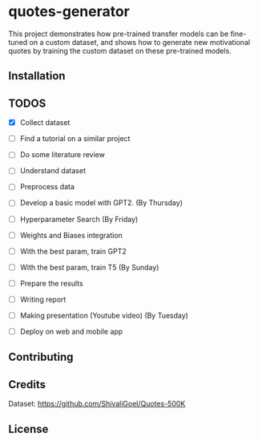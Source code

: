 
# quotes-generator

This project demonstrates how pre-trained transfer models can be fine-tuned on a custom dataset, and shows how to generate new motivational quotes by training the custom dataset on these pre-trained models.
## Installation



## TODOS
- [x] Collect dataset
- [ ] Find a tutorial on a similar project
- [ ] Do some literature review
- [ ] Understand dataset
- [ ] Preprocess data
- [ ] Develop a basic model with GPT2. (By Thursday)
- [ ] Hyperparameter Search (By Friday)
- [ ] Weights and Biases integration
- [ ] With the best param, train GPT2
- [ ] With the best param, train T5 (By Sunday)
- [ ] Prepare the results
- [ ] Writing report
- [ ] Making presentation (Youtube video) (By Tuesday)
- [ ] Deploy on web and mobile app




## Contributing



## Credits

Dataset: https://github.com/ShivaliGoel/Quotes-500K

## License


